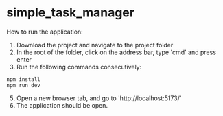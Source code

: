 # simple_task_manager
 
How to run the application:
1. Download the project and navigate to the project folder
2. In the root of the folder, click on the address bar, type 'cmd' and press enter
3. Run the following commands consecutively:
```
npm install
npm run dev
```
5. Open a new browser tab, and go to 'http://localhost:5173/'
6. The application should be open.

